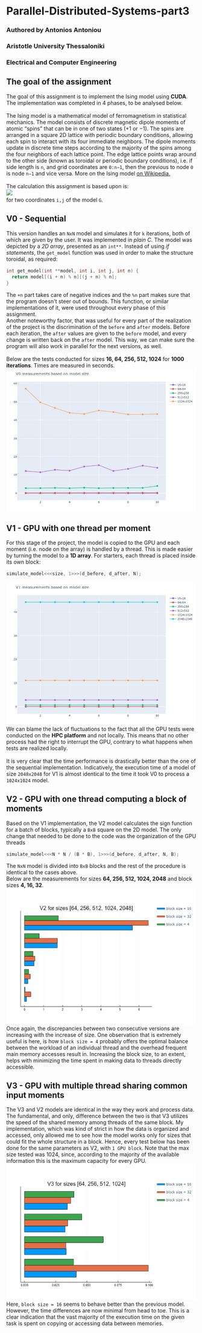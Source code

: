 # Parallel-Distributed-Systems-part3

### Authored by Antonios Antoniou
### Aristotle University Thessaloniki
### Electrical and Computer Engineering

## The goal of the assignment
The goal of this assignment is to implement the Ising model using **CUDA**. The implementation was completed in 4 phases, to be analysed below.
\
\
The Ising model is a mathematical model of ferromagnetism in statistical mechanics. The model consists of discrete magnetic dipole moments of atomic “spins” that can be in one of two states (+1 or −1). The spins are arranged in a square 2D lattice with periodic boundary conditions, allowing each spin to interact with its four immediate neighbors. The dipole moments update in discrete time steps according to the majority of the spins among the four neighbors of each lattice point. The edge lattice points wrap around to the other side (known as toroidal or periodic boundary conditions), i.e. if side length is `n`, and grid coordinates are `0:n−1`, then the previous to node `0` is node `n−1` and vice versa. More on the Ising model [on Wikipedia.](https://en.wikipedia.org/wiki/Ising_model)
\
\
The calculation this assignment is based upon is:
\
<img src="https://render.githubusercontent.com/render/math?math=\color{grey}sign(G[i-1][j], G[i+1][j], G[i][j], G[i][j-1], G[i][j+1])">
\
for two coordinates `i,j` of the model `G`.

## V0 - Sequential
This version handles an `NxN` model and simulates it for `k` iterations, both of which are given by the user. It was implemented in *plain C*. The model was depicted by a *2D array*, presented as an `int**`. Instead of using *if statements*, the `get_model` function was used in order to make the structure toroidal, as required:
```c
int get_model(int **model, int i, int j, int n) {
  return model[(i + n) % n][(j + n) % n];
}
```
The `+n` part takes care of negative indices and the `%n` part makes sure that the program doesn't steer out of bounds. This function, or similar implementations of it, were used throughout every phase of this assignment.
\
Another noteworthy factor, that was useful for every part of the realization of the project is the discrimination of the `before` and `after` models. Before each iteration, the `after` values are given to the `before` model, and every change is written back on the `after` model. This way, we can make sure the program will also work in parallel for the next versions, as well.
\
\
Below are the tests conducted for sizes **16, 64, 256, 512, 1024** for **1000 iterations**. Times are measured in seconds.
![V0 results](./image/v0_plot.jpeg)


## V1 - GPU with one thread per moment
For this stage of the project, the model is copied to the GPU and each moment (i.e. node on the array) is handled by a thread. This is made easier by turning the model to a **1D array**. For starters, each thread is placed inside its own block:
```c
simulate_model<<<size, 1>>>(d_before, d_after, N);
```
![V1 measurements](./image/v1_plot.jpeg)
\
We can blame the lack of fluctuations to the fact that all the GPU tests were conducted on the **HPC platform** and not locally. This means that no other process had the right to interrupt the GPU, contrary to what happens when tests are realized locally.
\
\
It is very clear that the time performance is drastically better than the one of the sequential implementation. Indicatively, the execution time of a model of size `2048x2048` for V1 is almost identical to the time it took V0 to process a `1024x1024` model.

## V2 - GPU with one thread computing a block of moments
Based on the V1 implementation, the V2 model calculates the sign function for a batch of blocks, typically a `BxB` square on the 2D model. The only change that needed to be done to the code was the organization of the GPU threads
```c
simulate_model<<<N * N / (B * B), 1>>>(d_before, d_after, N, B);
```
The `NxN` model is divided into `BxB` blocks and the rest of the procedure is identical to the cases above.
\
Below are the measurements for sizes **64, 256, 512, 1024, 2048** and block sizes **4, 16, 32**.
![V2 measurements](./image/v2_plot.png)
\
Once again, the discrepancies between two consecutive versions are increasing with the increase of size. One observation that is extremely useful is here, is how `block size = 4` probably offers the optimal balance between the workload of an individual thread and the overhead frequent main memory accesses result in. Increasing the block size, to an extent, helps with minimizing the time spent in making data to threads directly accessible.

## V3 - GPU with multiple thread sharing common input moments
The V3 and V2 models are identical in the way they work and process data. The fundamental, and only, difference between the two is that V3 utilizes the speed of the shared memory among threads of the same block. My implementation, which was kind of strict in how the data is organized and accessed, only allowed me to see how the model works only for sizes that could fit the whole structure in a block. Hence, every test below has been done for the same parameters as V2, with `1 GPU block`. Note that the max size tested was 1024, since, according to the majority of the available information this is the maximum capacity for every GPU.
![V3 measurements](./image/v3_plot.png)
\
Here, `block size = 16` seems to behave better than the previous model. However, the time differences are now minimal from head to toe. This is a clear indication that the vast majority of the execution time on the given task is spent on copying or accessing data between memories.